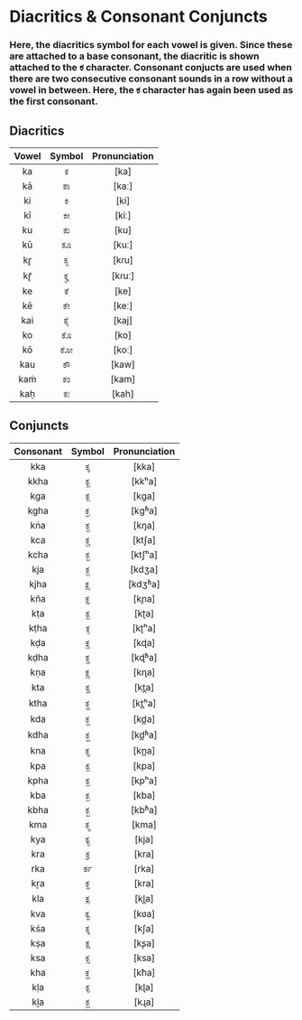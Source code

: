 # Diacritics & Consonant Conjuncts

### Here, the diacritics symbol for each vowel is given. Since these are attached to a base consonant, the diacritic is shown attached to the ಕ character. Consonant conjucts are used when there are two consecutive consonant sounds in a row without a vowel in between. Here, the ಕ character has again been used as the first consonant.

## Diacritics

| Vowel | Symbol | Pronunciation |
|:-----:|:------:|:-------------:|
|  ka   |   ಕ    |     [ka]      |
|  kā   |   ಕಾ   |     [kaː]     |
|  ki   |   ಕಿ   |     [ki]      |
|  kī   |   ಕೀ   |     [kiː]     |
|  ku   |   ಕು   |     [ku]      |
|  kū   |   ಕೂ   |     [kuː]     |
|  kr̥  |   ಕೃ   |     [kɾu]     |
| kr̥̄  |   ಕೄ   |    [kɾuː]     |
|  ke   |   ಕೆ   |     [ke]      |
|  kē   |   ಕೇ   |     [keː]     |
|  kai  |   ಕೈ   |     [kaj]     |
|  ko   |   ಕೊ   |     [ko]      |
|  kō   |   ಕೋ   |     [koː]     |
|  kau  |   ಕೌ   |     [kaw]     |
|  kaṁ  |   ಕಂ   |     [kam]     |
|  kaḥ  |   ಕಃ   |     [kah]     |

## Conjuncts

| Consonant | Symbol | Pronunciation |
|:---------:|:------:|:-------------:|
|    kka    |  ಕ್ಕ   |     [kka]     |
|   kkha    |  ಕ್ಖ   |    [kkʰa]     |
|    kga    |  ಕ್ಗ   |     [kɡa]     |
|   kgha    |  ಕ್ಘ   |    [kɡʱa]     |
|    kṅa    |  ಕ್ಙ   |     [kŋa]     |
|    kca    |  ಕ್ಚ   |    [ktʃa]     |
|   kcha    |  ಕ್ಛ   |    [ktʃʰa]    |
|    kja    |  ಕ್ಜ   |    [kdʒa]     |
|   kjha    |  ಕ್ಝ   |    [kdʒʱa]    |
|    kña    |  ಕ್ಞ   |     [kɲa]     |
|    kṭa    |  ಕ್ಟ   |     [kʈa]     |
|   kṭha    |  ಕ್ಠ   |    [kʈʰa]     |
|    kḍa    |  ಕ್ಡ   |     [kɖa]     |
|   kḍha    |  ಕ್ಢ   |    [kɖʱa]     |
|    kṇa    |  ಕ್ಣ   |     [kɳa]     |
|    kta    |  ಕ್ತ   |    [kt̪a]     |
|   ktha    |  ಕ್ಥ   |    [kt̪ʰa]    |
|    kda    |  ಕ್ದ   |    [kd̪a]     |
|   kdha    |  ಕ್ಧ   |    [kd̪ʱa]    |
|    kna    |  ಕ್ನ   |    [kn̪a]     |
|    kpa    |  ಕ್ಪ   |     [kpa]     |
|   kpha    |  ಕ್ಫ   |    [kpʰa]     |
|    kba    |  ಕ್ಬ   |     [kba]     |
|   kbha    |  ಕ್ಭ   |    [kbʱa]     |
|    kma    |  ಕ್ಮ   |     [kma]     |
|    kya    |  ಕ್ಯ   |     [kja]     |
|    kra    |  ಕ್ರ   |     [kra]     |
|    rka    |  ರ್ಕ   |     [rka]     |
|    kṟa    |  ಕ್ಱ   |     [kra]     |
|    kla    |  ಕ್ಲ   |    [kl̪a]     |
|    kva    |  ಕ್ವ   |     [kʋa]     |
|    kśa    |  ಕ್ಶ   |     [kʃa]     |
|    kṣa    |  ಕ್ಷ   |     [kʂa]     |
|    ksa    |  ಕ್ಸ   |     [ksa]     |
|    kha    |  ಕ್ಹ   |     [kħa]     |
|    kḷa    |  ಕ್ಳ   |     [kɭa]     |
|    kḻa    |  ಕ್ೞ   |     [kɻa]     |
